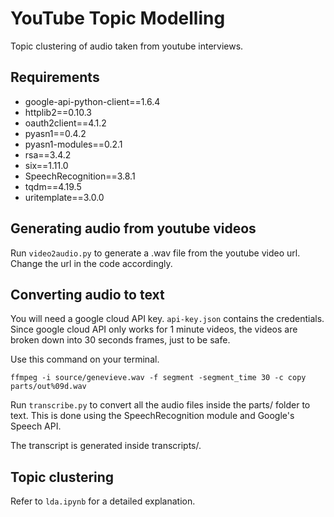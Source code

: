 # YouTube Topic Modelling
Topic clustering of audio taken from youtube interviews.

## Requirements
* google-api-python-client==1.6.4
* httplib2==0.10.3
* oauth2client==4.1.2
* pyasn1==0.4.2
* pyasn1-modules==0.2.1
* rsa==3.4.2
* six==1.11.0
* SpeechRecognition==3.8.1
* tqdm==4.19.5
* uritemplate==3.0.0

## Generating audio from youtube videos

Run ``` video2audio.py ``` to generate a .wav file from the youtube video url. Change the url in the code accordingly.

## Converting audio to text 

You will need a google cloud API key. ``` api-key.json ``` contains the credentials. 
Since google cloud API only works for 1 minute videos, the videos are broken down into 30 seconds frames, just to be safe.

Use this command on your terminal.

``` ffmpeg -i source/genevieve.wav -f segment -segment_time 30 -c copy parts/out%09d.wav ```

Run ``` transcribe.py ``` to convert all the audio files inside the parts/ folder to text. This is done using the SpeechRecognition module and Google's Speech API. 

The transcript is generated inside transcripts/.

## Topic clustering

Refer to ``` lda.ipynb ``` for a detailed explanation.
